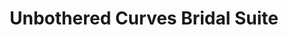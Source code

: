 ---
title: "Unbothered Curves Bridal Suite"
url: /columbia/unbothered-curves-bridal-suite/
shop: clothes
---